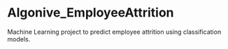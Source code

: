 # Algonive_EmployeeAttrition
Machine Learning project to predict employee attrition using classification models.
